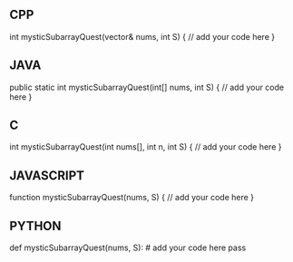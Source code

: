 ## CPP

int mysticSubarrayQuest(vector<int>& nums, int S) {
    // add your code here
}


## JAVA

public static int mysticSubarrayQuest(int[] nums, int S) {
    // add your code here
}


## C

int mysticSubarrayQuest(int nums[], int n, int S) {
    // add your code here
}


## JAVASCRIPT

function mysticSubarrayQuest(nums, S) {
    // add your code here
}


## PYTHON

def mysticSubarrayQuest(nums, S):
    # add your code here
    pass
